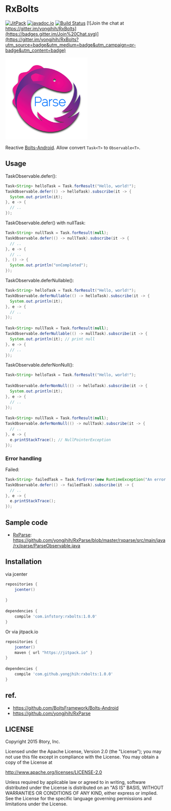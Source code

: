 # RxBolts

[![JitPack](https://img.shields.io/github/tag/yongjhih/RxBolts.svg?label=JitPack)](https://jitpack.io/#yongjhih/RxBolts)
[![javadoc.io](https://javadocio-badges.herokuapp.com/com.infstory/rxbolts/badge.svg)](http://www.javadoc.io/doc/com.infstory/rxbolts/)
[![Build Status](https://travis-ci.org/yongjhih/RxBolts.svg)](https://travis-ci.org/yongjhih/RxBolts)
[![Join the chat at https://gitter.im/yongjhih/RxBolts](https://badges.gitter.im/Join%20Chat.svg)](https://gitter.im/yongjhih/RxBolts?utm_source=badge&utm_medium=badge&utm_campaign=pr-badge&utm_content=badge)
<!--[![Android Arsenal](https://img.shields.io/badge/Android%20Arsenal-RxBolts-brightgreen.svg?style=flat)](http://android-arsenal.com/details/1/1670)-->
<!--[![Download](https://api.bintray.com/packages/yongjhih/maven/RxBolts/images/download.svg) ](https://bintray.com/yongjhih/maven/RxBolts/_latestVersion)-->
<!--[![Bountysource](https://www.bountysource.com/badge/team?team_id=43965&style=bounties_posted)](https://www.bountysource.com/teams/8tory/bounties?utm_source=8tory&utm_medium=shield&utm_campaign=bounties_posted)-->

[![rxbolts.png](art/rxbolts.png)](art/rxbolts.png)

Reactive [Bolts-Android](https://github.com/BoltsFramework/Bolts-Android). Allow convert `Task<T>` to `Observable<T>`.

## Usage

TaskObservable.defer():

```java
Task<String> helloTask = Task.forResult("Hello, world!");
TaskObservable.defer(() -> helloTask).subscribe(it -> {
  System.out.println(it);
}, e -> {
  // ..
});
```

TaskObservable.defer() with nullTask:

```java
Task<String> nullTask = Task.forResult(null);
TaskObservable.defer(() -> nullTask).subscribe(it -> {
  // ..
}, e -> {
  // ..
}, () -> {
  System.out.println("onCompleted");
});
```

TaskObservable.deferNullable():

```java
Task<String> helloTask = Task.forResult("Hello, world!");
TaskObservable.deferNullable(() -> helloTask).subscribe(it -> {
  System.out.println(it);
}, e -> {
  // ..
});

Task<String> nullTask = Task.forResult(null);
TaskObservable.deferNullable(() -> nullTask).subscribe(it -> {
  System.out.println(it); // print null
}, e -> {
  // ..
});
```

TaskObservable.deferNonNull():

```java
Task<String> helloTask = Task.forResult("Hello, world!");

TaskObservable.deferNonNull(() -> helloTask).subscribe(it -> {
  System.out.println(it);
}, e -> {
  // ..
});

Task<String> nullTask = Task.forResult(null);
TaskObservable.deferNonNull(() -> nullTask).subscribe(it -> {
  // ..
}, e -> {
  e.printStackTrace(); // NullPointerException
});

```

### Error handling

Failed:

```java
Task<String> failedTask = Task.forError(new RuntimeException("An error message."));
TaskObservable.defer(() -> failedTask).subscribe(it -> {
  // ..
}, e -> {
  e.printStackTrace();
});
```

## Sample code

* [RxParse](https://github.com/yongjhih/RxParse): https://github.com/yongjhih/RxParse/blob/master/rxparse/src/main/java/rx/parse/ParseObservable.java

## Installation

via jcenter

```gradle
repositories {
    jcenter()

}

dependencies {
    compile 'com.infstory:rxbolts:1.0.0'
}
```

Or via jitpack.io

```gradle
repositories {
    jcenter()
    maven { url "https://jitpack.io" }
}

dependencies {
    compile 'com.github.yongjhih:rxbolts:1.0.0'
}
```

## ref.

* https://github.com/BoltsFramework/Bolts-Android
* https://github.com/yongjhih/RxParse

## LICENSE

Copyright 2015 8tory, Inc.

Licensed under the Apache License, Version 2.0 (the "License"); you may not use this file except in compliance with the License. You may obtain a copy of the License at

http://www.apache.org/licenses/LICENSE-2.0

Unless required by applicable law or agreed to in writing, software distributed under the License is distributed on an "AS IS" BASIS, WITHOUT WARRANTIES OR CONDITIONS OF ANY KIND, either express or implied. See the License for the specific language governing permissions and limitations under the License.
